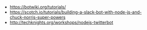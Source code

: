 * https://botwiki.org/tutorials/
* https://scotch.io/tutorials/building-a-slack-bot-with-node-js-and-chuck-norris-super-powers
* http://techknights.org/workshops/nodejs-twitterbot
